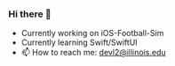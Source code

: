 ### Hi there 👋

- Currently working on iOS-Football-Sim
- Currently learning Swift/SwiftUI
- 📫 How to reach me: devl2@illinois.edu
